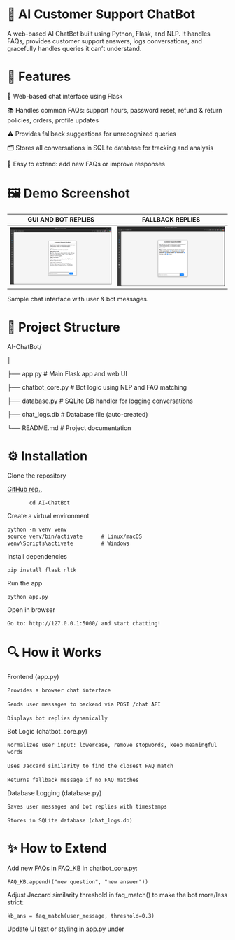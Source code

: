 # 🤖 AI Customer Support ChatBot



A web-based AI ChatBot built using Python, Flask, and NLP. It handles FAQs, provides customer support answers, logs conversations, and gracefully handles queries it can’t understand.

# 🌟 Features

💬 Web-based chat interface using Flask

📚 Handles common FAQs: support hours, password reset, refund & return policies, orders, profile updates

⚠️ Provides fallback suggestions for unrecognized queries

🗂 Stores all conversations in SQLite database for tracking and analysis

🔧 Easy to extend: add new FAQs or improve responses

# 🖼 Demo Screenshot

|     GUI AND BOT REPLIES   | FALLBACK REPLIES  |
|------------|------------------|
| ![GUI AND REPLIES](ai_chatbot_ui_and_bot_replies.png) | ![FALLBACK HANDLING](ai_chatbot_fall_back_handling.png) |


Sample chat interface with user & bot messages.

# 📂 Project Structure
AI-ChatBot/

│

├── app.py             # Main Flask app and web UI

├── chatbot_core.py    # Bot logic using NLP and FAQ matching

├── database.py        # SQLite DB handler for logging conversations

├── chat_logs.db       # Database file (auto-created)

└── README.md          # Project documentation

# ⚙️ Installation

Clone the repository

[GitHub rep.](https://github.com/Prabhakarrayal), 

           cd AI-ChatBot


Create a virtual environment

    python -m venv venv
    source venv/bin/activate      # Linux/macOS
    venv\Scripts\activate         # Windows


Install dependencies

    pip install flask nltk


Run the app

    python app.py


Open in browser

    Go to: http://127.0.0.1:5000/ and start chatting!

# 🔍 How it Works

Frontend (app.py)

    Provides a browser chat interface

    Sends user messages to backend via POST /chat API

    Displays bot replies dynamically

Bot Logic (chatbot_core.py)

    Normalizes user input: lowercase, remove stopwords, keep meaningful words

    Uses Jaccard similarity to find the closest FAQ match

    Returns fallback message if no FAQ matches

Database Logging (database.py)

    Saves user messages and bot replies with timestamps

    Stores in SQLite database (chat_logs.db)

# ✨ How to Extend

Add new FAQs in FAQ_KB in chatbot_core.py:

    FAQ_KB.append(("new question", "new answer"))


Adjust Jaccard similarity threshold in faq_match() to make the bot more/less strict:

    kb_ans = faq_match(user_message, threshold=0.3)


Update UI text or styling in app.py under <style> or <script>

# 🛠 Technologies Used

Python 3.x

Flask (Web framework)

NLTK (Natural Language Processing)

SQLite (Lightweight database)

HTML/CSS/JS (Frontend chat interface)

# 🚀 Future Improvements

Add ML-based intent recognition for better understanding

Integrate external APIs for real-time data & queries

Deploy on cloud platforms like Heroku, AWS, or Render

Add user authentication and personalized chat history

# 📄 License

MIT License – feel free to use, modify, and share!

## ✍️ Author
**Prabhakar Rayal**  
B.Tech CSE | Graphic Era Hill University  
📍 Rishikesh, Uttarakhand, India  
[GitHub Profile](https://github.com/Prabhakarrayal), 
[LinkedIn Profile](https://in.linkedin.com/in/prabhakar-rayal-6639682)
